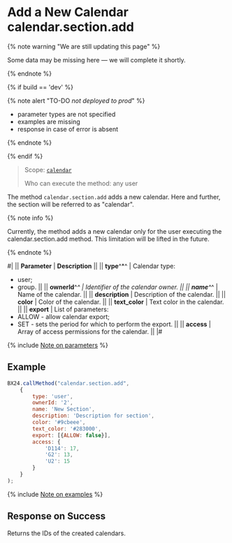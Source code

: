 # Add a New Calendar calendar.section.add

{% note warning "We are still updating this page" %}

Some data may be missing here — we will complete it shortly.

{% endnote %}

{% if build == 'dev' %}

{% note alert "TO-DO _not deployed to prod_" %}

- parameter types are not specified
- examples are missing
- response in case of error is absent

{% endnote %}

{% endif %}

> Scope: [`calendar`](../scopes/permissions.md)
>
> Who can execute the method: any user

The method `calendar.section.add` adds a new calendar. Here and further, the section will be referred to as "calendar".

{% note info %}

Currently, the method adds a new calendar only for the user executing the calendar.section.add method. This limitation will be lifted in the future.

{% endnote %}

#|
|| **Parameter** | **Description** ||
|| **type**^*^ | Calendar type: 
- user; 
- group. ||
|| **ownerId**^*^ | Identifier of the calendar owner. ||
|| **name**^*^ | Name of the calendar. ||
|| **description** | Description of the calendar. ||
|| **color** | Color of the calendar. ||
|| **text_color** | Text color in the calendar. ||
|| **export** | List of parameters: 
- ALLOW - allow calendar export; 
- SET - sets the period for which to perform the export. ||
|| **access** | Array of access permissions for the calendar. ||
|#

{% include [Note on parameters](../../_includes/required.md) %}

## Example

```js
BX24.callMethod("calendar.section.add",
    {
        type: 'user',
        ownerId: '2',
        name: 'New Section',
        description: 'Description for section',
        color: '#9cbeee',
        text_color: '#283000',
        export: [{ALLOW: false}],
        access: {
            'D114': 17,
            'G2': 13,
            'U2': 15
        }
    }
);
```

{% include [Note on examples](../../_includes/examples.md) %}

## Response on Success

Returns the IDs of the created calendars.